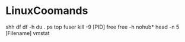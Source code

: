 # LinuxCoomands



shh
df
df -h
du .
ps
top
fuser
kill -9 [PID]
free
free -h
nohub*
head -n 5 [Filename]
vmstat
